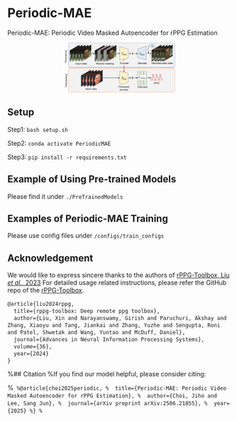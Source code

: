 # Periodic-MAE

Periodic-MAE: Periodic Video Masked Autoencoder for rPPG Estimation

<div align="center">
  <img src="./Figure/Fig1.png" alt="framework" style="width:50%; height:auto;">
</div>

## Setup
Step1: `bash setup.sh` 

Step2: `conda activate PeriodicMAE`

Step3: `pip install -r requirements.txt`

## Example of Using Pre-trained Models
Please find it under `./PreTrainedModels`

## Examples of Periodic-MAE Training
Please use config files under `/configs/train_configs`

## Acknowledgement
We would like to express sincere thanks to the authors of [rPPG-Toolbox, Liu *et al.*, 2023](https://proceedings.neurips.cc/paper_files/paper/2023/hash/d7d0d548a6317407e02230f15ce75817-Abstract-Datasets_and_Benchmarks.html)
For detailed usage related instructions, please refer the GitHub repo of the [rPPG-Toolbox](https://github.com/ubicomplab/rPPG-Toolbox).

```
@article{liu2024rppg,
  title={rppg-toolbox: Deep remote ppg toolbox},
  author={Liu, Xin and Narayanswamy, Girish and Paruchuri, Akshay and Zhang, Xiaoyu and Tang, Jiankai and Zhang, Yuzhe and Sengupta, Roni and Patel, Shwetak and Wang, Yuntao and McDuff, Daniel},
  journal={Advances in Neural Information Processing Systems},
  volume={36},
  year={2024}
}
```

%## Citation
%If you find our model helpful, please consider citing:

%```
%@article{choi2025periodic,
%  title={Periodic-MAE: Periodic Video Masked Autoencoder for rPPG Estimation},
%  author={Choi, Jiho and Lee, Sang Jun},
%  journal={arXiv preprint arXiv:2506.21855},
%  year={2025}
%}
%```
